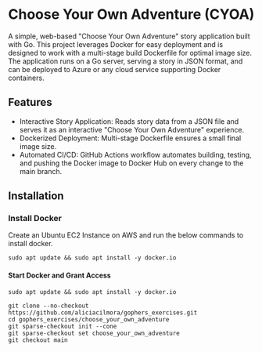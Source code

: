 # Choose Your Own Adventure (CYOA)

A simple, web-based "Choose Your Own Adventure" story application built with Go. This project leverages Docker for easy deployment and is designed to work with a multi-stage build Dockerfile for optimal image size. The application runs on a Go server, serving a story in JSON format, and can be deployed to Azure or any cloud service supporting Docker containers.

## Features
* Interactive Story Application: Reads story data from a JSON file and serves it as an interactive "Choose Your Own Adventure" experience.
* Dockerized Deployment: Multi-stage Dockerfile ensures a small final image size.
* Automated CI/CD: GitHub Actions workflow automates building, testing, and pushing the Docker image to Docker Hub on every change to the main branch.

## Installation 

### Install Docker
Create an Ubuntu EC2 Instance on AWS and run the below commands to install docker.
```
sudo apt update && sudo apt install -y docker.io
```

#### Start Docker and Grant Access
```
sudo apt update && sudo apt install -y docker.io
```


```
git clone --no-checkout https://github.com/aliciacilmora/gophers_exercises.git
cd gophers_exercises/choose_your_own_adventure
git sparse-checkout init --cone
git sparse-checkout set choose_your_own_adventure
git checkout main
```